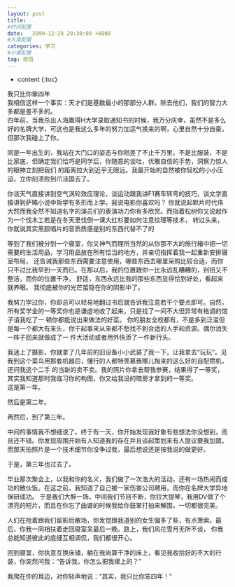 ```yaml
---
layout: post
title:  
#时间配置
date:   2999-12-28 20:30:00 +0800
#大类配置
categories: 学习
#小类配置
tag: 感悟
---
```


* content
{:toc}


我只比你笨四年       
我相信这样一个事实：天才们是基数最小的那部分人群。除去他们，我们的智力大多都是差不多的。        
四年前，当我杀出人海赢得H大学录取通知书的时候，我万分庆幸，虽然不是多么好的名牌大学，可这也是我这么多年的努力加运气换来的啊，心里自然十分自豪。但那次我碰上了你。

同是一年出生的，我站在大门口的姿态与你相差了不止千万里。不是比服装，不是比家底，但确定我们恰巧是同学后，你随意的谈吐，优雅自信的手势，洞察力惊人的眼神立刻把我们
的距离拉大到近乎无限远。我最开始的自然被你轻松的小小压迫，立你刻溃败到爪洼国去了。

你谈天气直接讲到空气涡轮效应理论，谈运动跟我讲F1赛车转弯的技巧，谈文学直接讲到萨略小说中哲学有多形而上学。我说电影你喜欢吗？
你就说起默片时代伟大然而我全然不知道名字的演员们的表演功力你有多欣赏。而指着松树你又说起作为一个伐木工若是在冬天里伐倒一课大红杉要如何注意纹理等技术，
转过头来，你就说其实黑胶唱片的音质质感是别的东西代替不了的      

等到了我们被分到一个寝室，你又神气而理所当然的从你那不大的旅行箱中把一切需要的生活用品，学习用品放在所有恰当的地方，并亲切指挥着我一起重新安排寝室布局，
还告诫我那些东西需要注意使用，哪些东西去哪里采购比较合适，而你只不过比我早到一天而已。在那以后，我的位置跟你一比永远乱糟糟的，别扭又不整洁，而你的位置干净，
舒适，东西永远比我的那些东西显得恰到好处，看起来就养眼。       我彻底被你的光芒蛰隐在你的阴影中了。

我努力学过你，你却总可以轻易地翻过书后就告诉我注意若干个要点即可。自然，所有奖学金的一等奖你也是谦虚地收了起来，只是找了一间不大但异常有格调的馆子请我吃了一
顿你都能说出来做法的好菜。       你的朋友全校都有，不是多到泛滥但是每一个都大有来头，你干起事来从来都不愁找不到合适的人手和资源。偶尔消失一阵子回来就做成了一
件大活动或者用外快添了一件新行头。     

我迷上了摄影，你就拿了几年前的旧设备小小武装了我一下，让我拿去“玩玩”。见我到这个菜鸟用那套机器后，懂行的人都特羡慕我哪儿掏来的这么好的自配攒机，还问我这个二手
的当新的卖不卖。我的照片你拿去帮我参赛，结果得了一等奖，其实我知道那时我临习你的构图，你又给我设的暗房才拿到的一等奖。       
这是第一年。      

然后是第二年。  

再然后，到了第三年。     

中间的事情我不想细说了。终于有一天，你开始发现我好象有些想法你没想到，而且还不错。你发现周围开始有人知道我的存在并且谈起策划来有人提议要我加盟。
而那天拍照片是一个技术细节你没争过我，最后想说还是按我说的做更好。       

于是，第三年也过去了。       

毕业那次聚会上，以我和你的名义，我们做了一次浩大的活动，还有一场热闹而成功的散伙饭。在这之前，我知道了自己被一家伤害公司聘用，而你在名牌大学异地保研成功。
于是我们大醉一场，中间我们节目不断，你拉大提琴，我用DV做了个漂亮的短片，而且在你忘了曲谱的时候我给你鼓掌打拍来解围，一切都很完美。       

人们在抢着跟我们留影后散场，你发觉跟我道别的女生偏多了些，有点萧索。最后，你我一同相扶着走回寝室呆最后一晚。路上，我们风花雪月无所不谈，
你我总能知道彼此的底细互相调侃，我们都很开心。     

回到寝室，你执意互换床铺，躺在我尚算干净的床上，看见我收拾好的不大的行装，你突然问我：“告诉我，你怎么把我撵上的？”       

我爬在你的耳边，对你轻声地说：“其实，我只比你笨四年！”